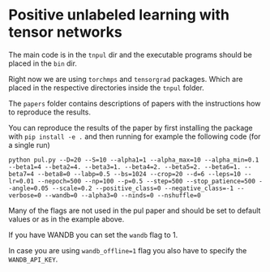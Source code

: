 # Positive unlabeled learning with tensor networks

The main code is in the `tnpul` dir and the executable programs should be placed in the `bin` dir. 

Right now we are using `torchmps` and `tensorgrad` packages. Which are placed in the respective directories inside the `tnpul` folder.

The `papers` folder contains descriptions of papers with the instructions how to reproduce the results.

You can reproduce the results of the paper by first installing the package with `pip install -e .` and then running for example the following code (for a single run)

```python pul.py --D=20 --S=10 --alpha1=1 --alpha_max=10 --alpha_min=0.1 --beta1=4 --beta2=4. --beta3=1. --beta4=2. --beta5=2. --beta6=1. --beta7=4 --beta8=0 --labp=0.5 --bs=1024 --crop=20 --d=6 --leps=10 --lr=0.01 --nepoch=500 --np=100 --p=0.5 --step=500 --stop_patience=500 --angle=0.05 --scale=0.2 --positive_class=0 --negative_class=-1 --verbose=0 --wandb=0 --alpha3=0 --ninds=0 --nshuffle=0```

Many of the flags are not used in the pul paper and should be set to default values or as in the example above.

If you have WANDB you can set the `wandb` flag to 1. 

In case you are using `wandb_offline=1` flag you also have to specify the `WANDB_API_KEY`.